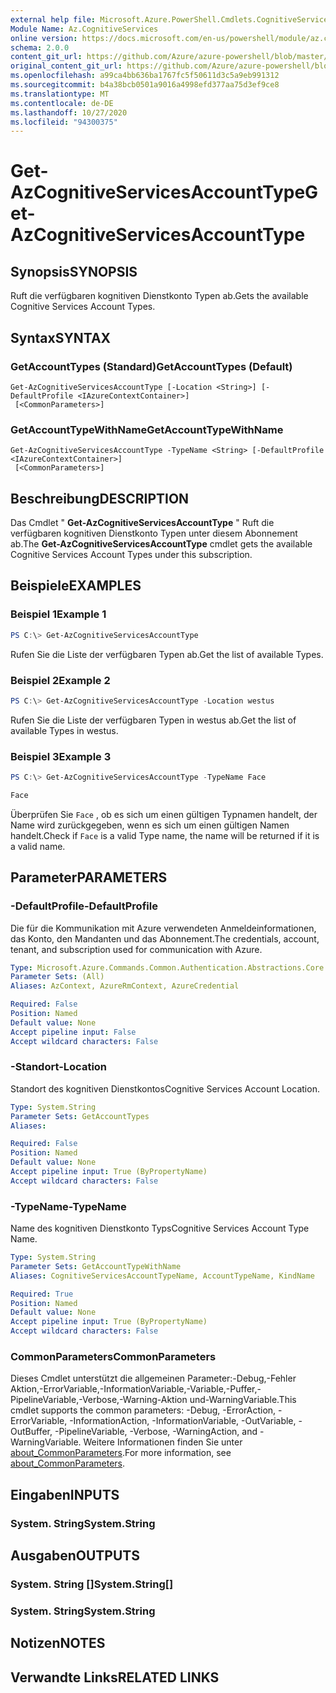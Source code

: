```yaml
---
external help file: Microsoft.Azure.PowerShell.Cmdlets.CognitiveServices.dll-Help.xml
Module Name: Az.CognitiveServices
online version: https://docs.microsoft.com/en-us/powershell/module/az.cognitiveservices/get-azcognitiveservicesaccounttype
schema: 2.0.0
content_git_url: https://github.com/Azure/azure-powershell/blob/master/src/CognitiveServices/CognitiveServices/help/Get-AzCognitiveServicesAccountType.md
original_content_git_url: https://github.com/Azure/azure-powershell/blob/master/src/CognitiveServices/CognitiveServices/help/Get-AzCognitiveServicesAccountType.md
ms.openlocfilehash: a99ca4bb636ba1767fc5f50611d3c5a9eb991312
ms.sourcegitcommit: b4a38bcb0501a9016a4998efd377aa75d3ef9ce8
ms.translationtype: MT
ms.contentlocale: de-DE
ms.lasthandoff: 10/27/2020
ms.locfileid: "94300375"
---
```

# <span data-ttu-id="0e038-101">Get-AzCognitiveServicesAccountType</span><span class="sxs-lookup"><span data-stu-id="0e038-101">Get-AzCognitiveServicesAccountType</span></span>

## <span data-ttu-id="0e038-102">Synopsis</span><span class="sxs-lookup"><span data-stu-id="0e038-102">SYNOPSIS</span></span>
<span data-ttu-id="0e038-103">Ruft die verfügbaren kognitiven Dienstkonto Typen ab.</span><span class="sxs-lookup"><span data-stu-id="0e038-103">Gets the available Cognitive Services Account Types.</span></span>

## <span data-ttu-id="0e038-104">Syntax</span><span class="sxs-lookup"><span data-stu-id="0e038-104">SYNTAX</span></span>

### <span data-ttu-id="0e038-105">GetAccountTypes (Standard)</span><span class="sxs-lookup"><span data-stu-id="0e038-105">GetAccountTypes (Default)</span></span>
```
Get-AzCognitiveServicesAccountType [-Location <String>] [-DefaultProfile <IAzureContextContainer>]
 [<CommonParameters>]
```

### <span data-ttu-id="0e038-106">GetAccountTypeWithName</span><span class="sxs-lookup"><span data-stu-id="0e038-106">GetAccountTypeWithName</span></span>
```
Get-AzCognitiveServicesAccountType -TypeName <String> [-DefaultProfile <IAzureContextContainer>]
 [<CommonParameters>]
```

## <span data-ttu-id="0e038-107">Beschreibung</span><span class="sxs-lookup"><span data-stu-id="0e038-107">DESCRIPTION</span></span>
<span data-ttu-id="0e038-108">Das Cmdlet " **Get-AzCognitiveServicesAccountType** " Ruft die verfügbaren kognitiven Dienstkonto Typen unter diesem Abonnement ab.</span><span class="sxs-lookup"><span data-stu-id="0e038-108">The **Get-AzCognitiveServicesAccountType** cmdlet gets the available Cognitive Services Account Types under this subscription.</span></span>

## <span data-ttu-id="0e038-109">Beispiele</span><span class="sxs-lookup"><span data-stu-id="0e038-109">EXAMPLES</span></span>

### <span data-ttu-id="0e038-110">Beispiel 1</span><span class="sxs-lookup"><span data-stu-id="0e038-110">Example 1</span></span>
```powershell
PS C:\> Get-AzCognitiveServicesAccountType
```

<span data-ttu-id="0e038-111">Rufen Sie die Liste der verfügbaren Typen ab.</span><span class="sxs-lookup"><span data-stu-id="0e038-111">Get the list of available Types.</span></span>

### <span data-ttu-id="0e038-112">Beispiel 2</span><span class="sxs-lookup"><span data-stu-id="0e038-112">Example 2</span></span>
```powershell
PS C:\> Get-AzCognitiveServicesAccountType -Location westus
```

<span data-ttu-id="0e038-113">Rufen Sie die Liste der verfügbaren Typen in westus ab.</span><span class="sxs-lookup"><span data-stu-id="0e038-113">Get the list of available Types in westus.</span></span>

### <span data-ttu-id="0e038-114">Beispiel 3</span><span class="sxs-lookup"><span data-stu-id="0e038-114">Example 3</span></span>
```powershell
PS C:\> Get-AzCognitiveServicesAccountType -TypeName Face

Face
```

<span data-ttu-id="0e038-115">Überprüfen Sie `Face` , ob es sich um einen gültigen Typnamen handelt, der Name wird zurückgegeben, wenn es sich um einen gültigen Namen handelt.</span><span class="sxs-lookup"><span data-stu-id="0e038-115">Check if `Face` is a valid Type name, the name will be returned if it is a valid name.</span></span>

## <span data-ttu-id="0e038-116">Parameter</span><span class="sxs-lookup"><span data-stu-id="0e038-116">PARAMETERS</span></span>

### <span data-ttu-id="0e038-117">-DefaultProfile</span><span class="sxs-lookup"><span data-stu-id="0e038-117">-DefaultProfile</span></span>
<span data-ttu-id="0e038-118">Die für die Kommunikation mit Azure verwendeten Anmeldeinformationen, das Konto, den Mandanten und das Abonnement.</span><span class="sxs-lookup"><span data-stu-id="0e038-118">The credentials, account, tenant, and subscription used for communication with Azure.</span></span>

```yaml
Type: Microsoft.Azure.Commands.Common.Authentication.Abstractions.Core.IAzureContextContainer
Parameter Sets: (All)
Aliases: AzContext, AzureRmContext, AzureCredential

Required: False
Position: Named
Default value: None
Accept pipeline input: False
Accept wildcard characters: False
```

### <span data-ttu-id="0e038-119">-Standort</span><span class="sxs-lookup"><span data-stu-id="0e038-119">-Location</span></span>
<span data-ttu-id="0e038-120">Standort des kognitiven Dienstkontos</span><span class="sxs-lookup"><span data-stu-id="0e038-120">Cognitive Services Account Location.</span></span>

```yaml
Type: System.String
Parameter Sets: GetAccountTypes
Aliases:

Required: False
Position: Named
Default value: None
Accept pipeline input: True (ByPropertyName)
Accept wildcard characters: False
```

### <span data-ttu-id="0e038-121">-TypeName</span><span class="sxs-lookup"><span data-stu-id="0e038-121">-TypeName</span></span>
<span data-ttu-id="0e038-122">Name des kognitiven Dienstkonto Typs</span><span class="sxs-lookup"><span data-stu-id="0e038-122">Cognitive Services Account Type Name.</span></span>

```yaml
Type: System.String
Parameter Sets: GetAccountTypeWithName
Aliases: CognitiveServicesAccountTypeName, AccountTypeName, KindName

Required: True
Position: Named
Default value: None
Accept pipeline input: True (ByPropertyName)
Accept wildcard characters: False
```

### <span data-ttu-id="0e038-123">CommonParameters</span><span class="sxs-lookup"><span data-stu-id="0e038-123">CommonParameters</span></span>
<span data-ttu-id="0e038-124">Dieses Cmdlet unterstützt die allgemeinen Parameter:-Debug,-Fehler Aktion,-ErrorVariable,-InformationVariable,-Variable,-Puffer,-PipelineVariable,-Verbose,-Warning-Aktion und-WarningVariable.</span><span class="sxs-lookup"><span data-stu-id="0e038-124">This cmdlet supports the common parameters: -Debug, -ErrorAction, -ErrorVariable, -InformationAction, -InformationVariable, -OutVariable, -OutBuffer, -PipelineVariable, -Verbose, -WarningAction, and -WarningVariable.</span></span> <span data-ttu-id="0e038-125">Weitere Informationen finden Sie unter [about_CommonParameters](http://go.microsoft.com/fwlink/?LinkID=113216).</span><span class="sxs-lookup"><span data-stu-id="0e038-125">For more information, see [about_CommonParameters](http://go.microsoft.com/fwlink/?LinkID=113216).</span></span>

## <span data-ttu-id="0e038-126">Eingaben</span><span class="sxs-lookup"><span data-stu-id="0e038-126">INPUTS</span></span>

### <span data-ttu-id="0e038-127">System. String</span><span class="sxs-lookup"><span data-stu-id="0e038-127">System.String</span></span>

## <span data-ttu-id="0e038-128">Ausgaben</span><span class="sxs-lookup"><span data-stu-id="0e038-128">OUTPUTS</span></span>

### <span data-ttu-id="0e038-129">System. String []</span><span class="sxs-lookup"><span data-stu-id="0e038-129">System.String[]</span></span>

### <span data-ttu-id="0e038-130">System. String</span><span class="sxs-lookup"><span data-stu-id="0e038-130">System.String</span></span>

## <span data-ttu-id="0e038-131">Notizen</span><span class="sxs-lookup"><span data-stu-id="0e038-131">NOTES</span></span>

## <span data-ttu-id="0e038-132">Verwandte Links</span><span class="sxs-lookup"><span data-stu-id="0e038-132">RELATED LINKS</span></span>

